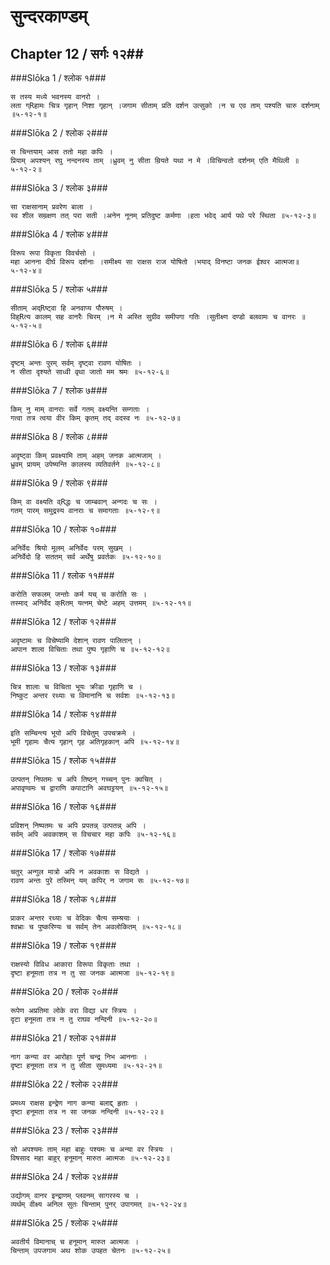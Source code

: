 सुन्दरकाण्डम्
===============================


## Chapter 12  / सर्गः १२##


###Slōka 1 / श्लोक १###


    स तस्य मध्ये भवनस्य वानरो ।
    लता ग्Rहामः चित्र गृहान् निशा गृहान् ।जगाम सीताम् प्रति दर्शन उत्सुको ।न च एव ताम् पश्यति चारु दर्शनाम् ॥५-१२-१॥


###Slōka 2 / श्लोक २###


    स चिन्तयाम् आस ततो महा कपिः ।
    प्रियाम् अपश्यन् रघु नन्दनस्य ताम् ।ध्रुवम् नु सीता म्रियते यथा न मे ।विचिन्वतो दर्शनम् एति मैथिली ॥५-१२-२॥


###Slōka 3 / श्लोक ३###


    सा राक्षसानाम् प्रवरेण बाला ।
    स्व शील सम्रक्षण तत् परा सती ।अनेन नूनम् प्रतिदुष्ट कर्मणा ।हता भवेद् आर्य पथे परे स्थिता ॥५-१२-३॥


###Slōka 4 / श्लोक ४###


    विरूप रूपा विकृता विवर्चसो ।
    महा आनना दीर्घ विरूप दर्शनाः ।समीक्ष्य सा राक्षस राज योषितो ।भयाद् विनष्टा जनक ईश्वर आत्मजा॥५-१२-४॥


###Slōka 5 / श्लोक ५###


    सीताम् अद्Rष्ट्वा हि अनवाप्य पौरुषम् ।
    विह्Rत्य कालम् सह वानरैः चिरम् ।न मे अस्ति सुग्रीव समीपगा गतिः ।सुतीक्ष्ण दण्डो बलवामः च वानरः ॥५-१२-५॥


###Slōka 6 / श्लोक ६###


    दृष्टम् अन्तः पुरम् सर्वम् दृष्ट्वा रावण योषितः ।
    न सीता दृश्यते साध्वी वृथा जातो मम श्रमः ॥५-१२-६॥


###Slōka 7 / श्लोक ७###


    किम् नु माम् वानराः सर्वे गतम् वक्ष्यन्ति सम्गताः ।
    गत्वा तत्र त्वया वीर किम् कृतम् तद् वदस्व नः ॥५-१२-७॥


###Slōka 8 / श्लोक ८###


    अदृष्ट्वा किम् प्रवक्ष्यामि ताम् अहम् जनक आत्मजाम् ।
    ध्रुवम् प्रायम् उपेष्यन्ति कालस्य व्यतिवर्तने ॥५-१२-८॥


###Slōka 9 / श्लोक ९###


    किम् वा वक्ष्यति व्Rद्धः च जाम्बवान् अन्गदः च सः ।
    गतम् पारम् समुद्रस्य वानराः च समागताः ॥५-१२-९॥


###Slōka 10 / श्लोक १०###


    अनिर्वेदः श्रियो मूलम् अनिर्वेदः परम् सुखम् ।
    अनिर्वेदो हि सततम् सर्व अर्थेषु प्रवर्तकः ॥५-१२-१०॥


###Slōka 11 / श्लोक ११###


    करोति सफलम् जन्तोः कर्म यच् च करोति सः ।
    तस्माद् अनिर्वेद क्Rतम् यत्नम् चेष्टे अहम् उत्तमम् ॥५-१२-११॥


###Slōka 12 / श्लोक १२###


    अदृष्टामः च विचेष्यामि देशान् रावण पालितान् ।
    आपान शाला विचिताः तथा पुष्प गृहाणि च ॥५-१२-१२॥


###Slōka 13 / श्लोक १३###


    चित्र शालाः च विचिता भूयः क्रीडा गृहाणि च ।
    निष्कुट अन्तर रथ्याः च विमानानि च सर्वशः ॥५-१२-१३॥


###Slōka 14 / श्लोक १४###


    इति सम्चिन्त्य भूयो अपि विचेतुम् उपचक्रमे ।
    भूमी गृहामः चैत्य गृहान् गृह अतिगृहकान् अपि ॥५-१२-१४॥


###Slōka 15 / श्लोक १५###


    उत्पतन् निपतमः च अपि तिष्ठन् गच्चन् पुनः क्वचित् ।
    अपावृण्वमः च द्वाराणि कपाटानि अवघट्टयन् ॥५-१२-१५॥


###Slōka 16 / श्लोक १६###


    प्रविशन् निष्पतमः च अपि प्रपतन्न् उत्पतन्न् अपि ।
    सर्वम् अपि अवकाशम् स विचचार महा कपिः ॥५-१२-१६॥


###Slōka 17 / श्लोक १७###


    चतुर् अन्गुल मात्रो अपि न अवकाशः स विद्यते ।
    रावण अन्तः पुरे तस्मिन् यम् कपिर् न जगाम सः ॥५-१२-१७॥


###Slōka 18 / श्लोक १८###


    प्राकर अन्तर रथ्याः च वेदिकः चैत्य सम्श्रयाः ।
    श्वभ्राः च पुष्करिण्यः च सर्वम् तेन अवलोकितम् ॥५-१२-१८॥


###Slōka 19 / श्लोक १९###


    राक्षस्यो विविध आकारा विरूपा विकृताः तथा ।
    दृष्टा हनूमता तत्र न तु सा जनक आत्मजा ॥५-१२-१९॥


###Slōka 20 / श्लोक २०###


    रूपेण अप्रतिमा लोके वरा विद्या धर स्त्रियः ।
    दृटा हनूमता तत्र न तु राघव नन्दिनी ॥५-१२-२०॥


###Slōka 21 / श्लोक २१###


    नाग कन्या वर आरोहाः पूर्ण चन्द्र निभ आननाः ।
    दृष्टा हनूमता तत्र न तु सीता सुमध्यमा ॥५-१२-२१॥


###Slōka 22 / श्लोक २२###


    प्रमथ्य राक्षस इन्द्रेण नाग कन्या बलाद्द् हृताः ।
    दृष्टा हनूमता तत्र न सा जनक नन्दिनी ॥५-१२-२२॥


###Slōka 23 / श्लोक २३###


    सो अपश्यमः ताम् महा बाहुः पश्यमः च अन्या वर स्त्रियः ।
    विषसाद महा बाहुर् हनूमान् मारुत आत्मजः ॥५-१२-२३॥


###Slōka 24 / श्लोक २४###


    उद्योगम् वानर इन्द्राणम् प्लवनम् सागरस्य च ।
    व्यर्थम् वीक्ष्य अनिल सुतः चिन्ताम् पुनर् उपागमत् ॥५-१२-२४॥


###Slōka 25 / श्लोक २५###


    अवतीर्य विमानाच् च हनूमान् मारुत आत्मजः ।
    चिन्ताम् उपजगाम अथ शोक उपहत चेतनः ॥५-१२-२५॥


